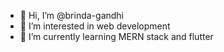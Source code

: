 - 👋 Hi, I’m @brinda-gandhi
- 👀 I’m interested in web development
- 🌱 I’m currently learning MERN stack and flutter

<!---
brinda-gandhi/brinda-gandhi is a ✨ special ✨ repository because its `README.md` (this file) appears on your GitHub profile.
You can click the Preview link to take a look at your changes.
--->
